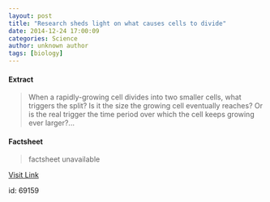 ```yaml
---
layout: post
title: "Research sheds light on what causes cells to divide"
date: 2014-12-24 17:00:09
categories: Science
author: unknown author
tags: [biology]
---
```



#### Extract
>When a rapidly-growing cell divides into two smaller cells, what triggers the split? Is it the size the growing cell eventually reaches? Or is the real trigger the time period over which the cell keeps growing ever larger?...

#### Factsheet
>factsheet unavailable

[Visit Link](http://phys.org/news338621110.html)

id:   69159
